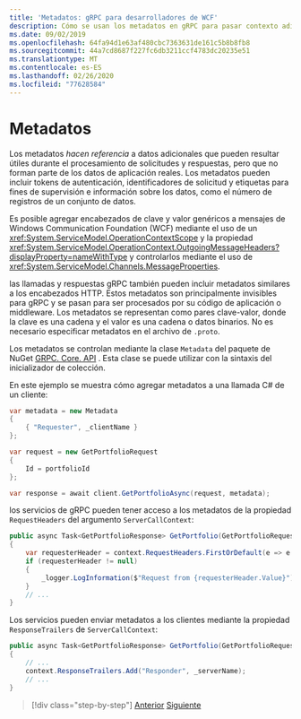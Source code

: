 ```yaml
---
title: 'Metadatos: gRPC para desarrolladores de WCF'
description: Cómo se usan los metadatos en gRPC para pasar contexto adicional entre clientes y servidores.
ms.date: 09/02/2019
ms.openlocfilehash: 64fa94d1e63af480cbc7363631de161c5b8b8fb8
ms.sourcegitcommit: 44a7cd8687f227fc6db3211ccf4783dc20235e51
ms.translationtype: MT
ms.contentlocale: es-ES
ms.lasthandoff: 02/26/2020
ms.locfileid: "77628584"
---
```

# <a name="metadata"></a>Metadatos

Los metadatos *hacen referencia* a datos adicionales que pueden resultar útiles durante el procesamiento de solicitudes y respuestas, pero que no forman parte de los datos de aplicación reales. Los metadatos pueden incluir tokens de autenticación, identificadores de solicitud y etiquetas para fines de supervisión e información sobre los datos, como el número de registros de un conjunto de datos.

Es posible agregar encabezados de clave y valor genéricos a mensajes de Windows Communication Foundation (WCF) mediante el uso de un <xref:System.ServiceModel.OperationContextScope> y la propiedad <xref:System.ServiceModel.OperationContext.OutgoingMessageHeaders?displayProperty=nameWithType> y controlarlos mediante el uso de <xref:System.ServiceModel.Channels.MessageProperties>.

las llamadas y respuestas gRPC también pueden incluir metadatos similares a los encabezados HTTP. Estos metadatos son principalmente invisibles para gRPC y se pasan para ser procesados por su código de aplicación o middleware. Los metadatos se representan como pares clave-valor, donde la clave es una cadena y el valor es una cadena o datos binarios. No es necesario especificar metadatos en el archivo de `.proto`.

Los metadatos se controlan mediante la clase `Metadata` del paquete de NuGet [GRPC. Core. API](https://www.nuget.org/packages/Grpc.Core.Api/) . Esta clase se puede utilizar con la sintaxis del inicializador de colección.

En este ejemplo se muestra cómo agregar metadatos a una llamada C# de un cliente:

```csharp
var metadata = new Metadata
{
    { "Requester", _clientName }
};

var request = new GetPortfolioRequest
{
    Id = portfolioId
};

var response = await client.GetPortfolioAsync(request, metadata);
```

los servicios de gRPC pueden tener acceso a los metadatos de la propiedad `RequestHeaders` del argumento `ServerCallContext`:

```csharp
public async Task<GetPortfolioResponse> GetPortfolio(GetPortfolioRequest request, ServerCallContext context)
{
    var requesterHeader = context.RequestHeaders.FirstOrDefault(e => e.Key == "Requester");
    if (requesterHeader != null)
    {
        _logger.LogInformation($"Request from {requesterHeader.Value}");
    }
    // ...
}
```

Los servicios pueden enviar metadatos a los clientes mediante la propiedad `ResponseTrailers` de `ServerCallContext`:

```csharp
public async Task<GetPortfolioResponse> GetPortfolio(GetPortfolioRequest request, ServerCallContext context)
{
    // ...
    context.ResponseTrailers.Add("Responder", _serverName);
    // ...
}
```

>[!div class="step-by-step"]
>[Anterior](rpc-types.md)
>[Siguiente](error-handling.md)
